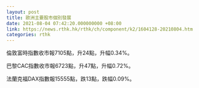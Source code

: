 ```yaml
---
layout: post
title: 歐洲主要股市個別發展
date: 2021-08-04 07:42:20.000000000 +08:00
link: https://news.rthk.hk/rthk/ch/component/k2/1604128-20210804.htm
categories: rthk
---
```


倫敦富時指數收市報7105點，升24點，升幅0.34%。

巴黎CAC指數收市報6723點，升47點，升幅0.72%。

法蘭克福DAX指數報15555點，跌13點，跌幅0.09%。
